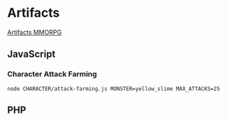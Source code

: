 # Artifacts

[Artifacts MMORPG](https://www.artifactsmmo.com)

## JavaScript

### Character Attack Farming

```shellsession
node CHARACTER/attack-farming.js MONSTER=yellow_slime MAX_ATTACKS=25
```
## PHP
